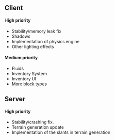 ## Client

#### High priority
* Stability/memory leak fix
* Shadows
* Implementation of physics engine
* Other lighting effects


#### Medium priority
* Fluids
* Inventory System
* Inventory UI
* More block types

## Server
#### High priority
* Stability/crashing fix.
* Terrain generation update
* Implementation of the slants in terrain generation
